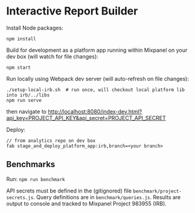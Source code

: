 Interactive Report Builder
==========================

Install Node packages:
```
npm install
```

Build for development as a platform app running within Mixpanel on your dev box (will watch for file changes):
```
npm start
```

Run locally using Webpack dev server (will auto-refresh on file changes):
```
./setup-local-irb.sh  # run once, will checkout local platform lib into irb/../libs
npm run serve
```
then navigate to [http://localhost:8080/index-dev.html?api_key=PROJECT_API_KEY&api_secret=PROJECT_API_SECRET](http://localhost:8080/index-dev.html?api_key=PROJECT_API_KEY&api_secret=PROJECT_API_SECRET)

Deploy:
```
// from analytics repo on dev box
fab stage_and_deploy_platform_app:irb,branch=<your branch>
```

## Benchmarks
Run: `npm run benchmark`

API secrets must be defined in the (gitignored) file `benchmark/project-secrets.js`. Query definitions are in `benchmark/queries.js`. Results are output to console and tracked to Mixpanel Project 983955 (IRB).
